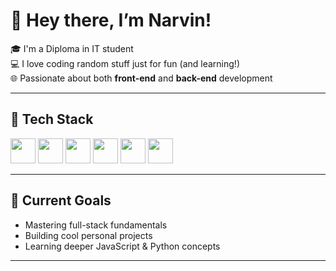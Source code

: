 # 👋 Hey there, I’m Narvin!

🎓 I'm a Diploma in IT student  
💻 I love coding random stuff just for fun (and learning!)  
🌐 Passionate about both **front-end** and **back-end** development

---

## 🧠 Tech Stack

<div allign = "left">
<img src="https://cdn.jsdelivr.net/gh/devicons/devicon/icons/html5/html5-original.svg" width="40"/> 
<img src="https://cdn.jsdelivr.net/gh/devicons/devicon/icons/css3/css3-original.svg" width="40"/> 
<img src="https://cdn.jsdelivr.net/gh/devicons/devicon/icons/javascript/javascript-original.svg" width="40"/> 
<img src="https://cdn.jsdelivr.net/gh/devicons/devicon/icons/python/python-original.svg" width="40"/> 
<img src="https://cdn.jsdelivr.net/gh/devicons/devicon/icons/mysql/mysql-original.svg" width="40"/> 
<img src="https://cdn.jsdelivr.net/gh/devicons/devicon/icons/git/git-original.svg" width="40"/>
</div>

---

## 🧪 Current Goals

- Mastering full-stack fundamentals  
- Building cool personal projects  
- Learning deeper JavaScript & Python concepts

---
